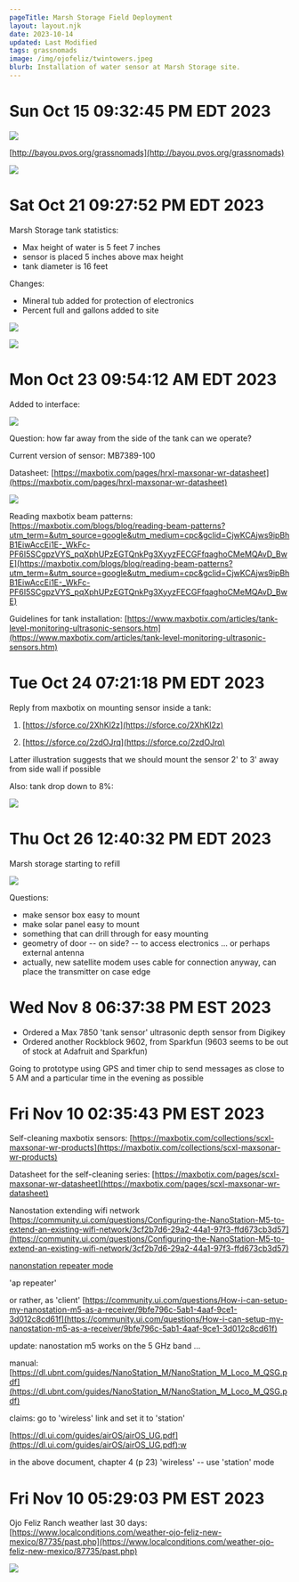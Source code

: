 ```yaml
---
pageTitle: Marsh Storage Field Deployment 
layout: layout.njk
date: 2023-10-14
updated: Last Modified 
tags: grassnomads 
image: /img/ojofeliz/twintowers.jpeg
blurb: Installation of water sensor at Marsh Storage site. 
---
```


# Sun Oct 15 09:32:45 PM EDT 2023

![](/img/ojofeliz/marsh_deploy.jpeg)

[http://bayou.pvos.org/grassnomads](http://bayou.pvos.org/grassnomads)

![](/img/ojofeliz/bayou_marsh.jpeg)


# Sat Oct 21 09:27:52 PM EDT 2023

Marsh Storage tank statistics:
- Max height of water is 5 feet 7 inches
- sensor is placed 5 inches above max height
- tank diameter is 16 feet

Changes:
- Mineral tub added for protection of electronics
- Percent full and gallons added to site

![](/img/ojofeliz/marsh_mineral.jpeg)

![](/img/ojofeliz/gallons.png)


# Mon Oct 23 09:54:12 AM EDT 2023

Added to interface:

![](/img/ojofelix/marsh_10_23.png)

Question: how far away from the side of the tank can we operate? 

Current version of sensor:  MB7389-100

Datasheet: [https://maxbotix.com/pages/hrxl-maxsonar-wr-datasheet](https://maxbotix.com/pages/hrxl-maxsonar-wr-datasheet)

![](/img/ojofeliz/mb7389_beam_pattern.png)

Reading maxbotix beam patterns: [https://maxbotix.com/blogs/blog/reading-beam-patterns?utm_term=&utm_source=google&utm_medium=cpc&gclid=CjwKCAjws9ipBhB1EiwAccEi1E-_WkFc-PF6I5SCgpzVYS_pqXphUPzEGTQnkPg3XyyzFECGFfqaghoCMeMQAvD_BwE](https://maxbotix.com/blogs/blog/reading-beam-patterns?utm_term=&utm_source=google&utm_medium=cpc&gclid=CjwKCAjws9ipBhB1EiwAccEi1E-_WkFc-PF6I5SCgpzVYS_pqXphUPzEGTQnkPg3XyyzFECGFfqaghoCMeMQAvD_BwE)

Guidelines for tank installation: [https://www.maxbotix.com/articles/tank-level-monitoring-ultrasonic-sensors.htm](https://www.maxbotix.com/articles/tank-level-monitoring-ultrasonic-sensors.htm)


# Tue Oct 24 07:21:18 PM EDT 2023

Reply from maxbotix on mounting sensor inside a tank:

1. [https://sforce.co/2XhKl2z](https://sforce.co/2XhKl2z)

2. [https://sforce.co/2zdOJrq](https://sforce.co/2zdOJrq)

Latter illustration suggests that we should mount the sensor 2' to 3' away from side wall if possible

Also: tank drop down to 8%:

![](/img/ojofeliz/tank_drop.png)


# Thu Oct 26 12:40:32 PM EDT 2023

Marsh storage starting to refill

![](/img/ojofeliz/tank_depletion_refill.png)

Questions:
- make sensor box easy to mount
- make solar panel easy to mount 
- something that can drill through for easy mounting
- geometry of door -- on side? -- to access electronics ... or perhaps external antenna
- actually, new satellite modem uses cable for connection anyway, can place the transmitter on case edge


# Wed Nov  8 06:37:38 PM EST 2023

- Ordered a Max 7850 'tank sensor' ultrasonic depth sensor from Digikey
- Ordered another Rockblock 9602, from Sparkfun (9603 seems to be out of stock at Adafruit and Sparkfun)

Going to prototype using GPS and timer chip to send messages as close to 5 AM and a particular time in the evening as possible


# Fri Nov 10 02:35:43 PM EST 2023

Self-cleaning maxbotix sensors: [https://maxbotix.com/collections/scxl-maxsonar-wr-products](https://maxbotix.com/collections/scxl-maxsonar-wr-products)

Datasheet for the self-cleaning series: [https://maxbotix.com/pages/scxl-maxsonar-wr-datasheet](https://maxbotix.com/pages/scxl-maxsonar-wr-datasheet)

Nanostation extending wifi network [https://community.ui.com/questions/Configuring-the-NanoStation-M5-to-extend-an-existing-wifi-network/3cf2b7d6-29a2-44a1-97f3-ffd673cb3d57](https://community.ui.com/questions/Configuring-the-NanoStation-M5-to-extend-an-existing-wifi-network/3cf2b7d6-29a2-44a1-97f3-ffd673cb3d57)

[nanonstation repeater mode](https://www.youtube.com/watch?v=U00ke3OAJ8o)

'ap repeater'

or rather, as 'client' [https://community.ui.com/questions/How-i-can-setup-my-nanostation-m5-as-a-receiver/9bfe796c-5ab1-4aaf-9ce1-3d012c8cd61f](https://community.ui.com/questions/How-i-can-setup-my-nanostation-m5-as-a-receiver/9bfe796c-5ab1-4aaf-9ce1-3d012c8cd61f)

update:  nanostation m5 works on the 5 GHz band ...

manual: [https://dl.ubnt.com/guides/NanoStation_M/NanoStation_M_Loco_M_QSG.pdf](https://dl.ubnt.com/guides/NanoStation_M/NanoStation_M_Loco_M_QSG.pdf)

claims: go to 'wireless' link and set it to 'station'

[https://dl.ui.com/guides/airOS/airOS_UG.pdf](https://dl.ui.com/guides/airOS/airOS_UG.pdf):w

in the above document, chapter 4 (p 23) 'wireless' -- use 'station' mode 


# Fri Nov 10 05:29:03 PM EST 2023

Ojo Feliz Ranch weather last 30 days: [https://www.localconditions.com/weather-ojo-feliz-new-mexico/87735/past.php](https://www.localconditions.com/weather-ojo-feliz-new-mexico/87735/past.php)

![](/img/ojofeliz/ojo_freeze.png)


